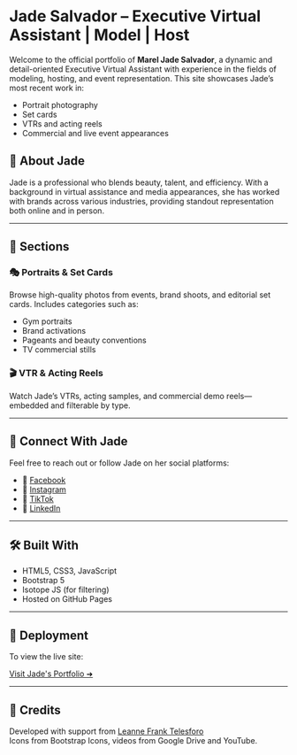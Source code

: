 # Jade Salvador – Executive Virtual Assistant | Model | Host

Welcome to the official portfolio of **Marel Jade Salvador**, a dynamic and detail-oriented Executive Virtual Assistant with experience in the fields of modeling, hosting, and event representation. This site showcases Jade’s most recent work in:

- Portrait photography
- Set cards
- VTRs and acting reels
- Commercial and live event appearances

## 🌟 About Jade

Jade is a professional who blends beauty, talent, and efficiency. With a background in virtual assistance and media appearances, she has worked with brands across various industries, providing standout representation both online and in person.

---

## 📂 Sections

### 🎭 Portraits & Set Cards
Browse high-quality photos from events, brand shoots, and editorial set cards. Includes categories such as:
- Gym portraits
- Brand activations
- Pageants and beauty conventions
- TV commercial stills

### 🎬 VTR & Acting Reels
Watch Jade’s VTRs, acting samples, and commercial demo reels—embedded and filterable by type.

---

## 📱 Connect With Jade

Feel free to reach out or follow Jade on her social platforms:

- 📘 [Facebook](https://www.facebook.com/jaddengg)
- 📸 [Instagram](https://www.instagram.com/jadengsalvador)
- 🎵 [TikTok](https://www.tiktok.com/@jaddengg)
- 💼 [LinkedIn](https://www.linkedin.com/in/mareljade-salvador-930665294/)

---

## 🛠️ Built With

- HTML5, CSS3, JavaScript
- Bootstrap 5
- Isotope JS (for filtering)
- Hosted on GitHub Pages

---

## 🚀 Deployment

To view the live site:

[Visit Jade's Portfolio ➜](https://your-github-username.github.io/jade-portfolio)

---

## 🤝 Credits

Developed with support from [Leanne Frank Telesforo](https://github.com/leannefrank)  
Icons from Bootstrap Icons, videos from Google Drive and YouTube.

